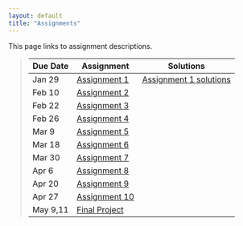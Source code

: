 ```yaml
---
layout: default
title: "Assignments"
---
```


This page links to assignment descriptions.

> Due Date |                Assignment                 | Solutions |
> -------- | ----------------------------------------- | --------- |
> Jan 29   | [Assignment 1](../assign/assign01.html)   | [Assignment 1 solutions](../assign/sol/assign01sol.pdf) |
> Feb 10    | [Assignment 2](../assign/assign02.html)   |           |
> Feb 22   | [Assignment 3](../assign/assign03.html)   |           |
> Feb 26   | [Assignment 4](../assign/assign04.html)   |           |
> Mar 9    | [Assignment 5](../assign/assign05.html)   |           |
> Mar 18   | [Assignment 6](../assign/assign06.html)   |           |
> Mar 30   | [Assignment 7](../assign/assign07.html)   |           |
> Apr 6    | [Assignment 8](../assign/assign08.html)   |           |
> Apr 20   | [Assignment 9](../assign/assign09.html)   |           |
> Apr 27   | [Assignment 10](../assign/assign10.html)  |           |
> May 9,11 | [Final Project](../assign/finalproj.html) |           |
